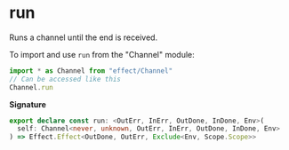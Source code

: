# run

Runs a channel until the end is received.

To import and use `run` from the "Channel" module:

```ts
import * as Channel from "effect/Channel"
// Can be accessed like this
Channel.run
```

**Signature**

```ts
export declare const run: <OutErr, InErr, OutDone, InDone, Env>(
  self: Channel<never, unknown, OutErr, InErr, OutDone, InDone, Env>
) => Effect.Effect<OutDone, OutErr, Exclude<Env, Scope.Scope>>
```
